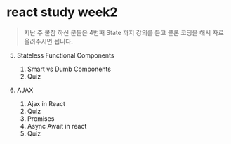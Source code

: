 # react study week2

> 지난 주 불참 하신 분들은 4번째 State 까지 강의를 듣고 클론 코딩을 해서 자료 올려주시면 됩니다. 

5. Stateless Functional Components
    1. Smart vs Dumb Components          
    2. Quiz            
    
    
6. AJAX
    1. Ajax in React
    2. Quiz           
    3. Promises           
    4. Async Await in react
    5. Quiz
    
